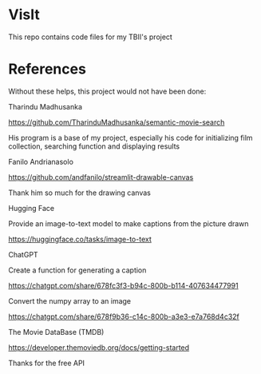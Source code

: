 # VisIt
This repo contains code files for my TBII's project 

# References

Without these helps, this project would not have been done:

Tharindu Madhusanka

https://github.com/TharinduMadhusanka/semantic-movie-search 

His program is a base of my project, especially his code for initializing film collection, searching function and displaying results

Fanilo Andrianasolo

https://github.com/andfanilo/streamlit-drawable-canvas

Thank him so much for the drawing canvas	

Hugging Face

Provide an image-to-text model to make captions from the picture drawn
		 
https://huggingface.co/tasks/image-to-text 

ChatGPT

Create a function for generating a caption

https://chatgpt.com/share/678fc3f3-b94c-800b-b114-407634477991

Convert the numpy array to an image

https://chatgpt.com/share/678f9b36-c14c-800b-a3e3-e7a768d4c32f 

The Movie DataBase (TMDB)

https://developer.themoviedb.org/docs/getting-started

Thanks for the free API
